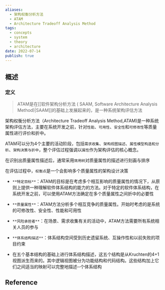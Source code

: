 ```yaml
---
aliases:
  - 架构权衡分析方法
  - ATAM
  - Architecture Tradeoff Analysis Method
tags:
  - concepts
  - system
  - theory
  - architecture
date: 2022-07-14
publish: true
---
```


## 概述

### 定义

> ATAM是在[[软件架构分析方法 ( SAAM, Software Architecture Analysis Method)|SAAM]]的基础上发展起来的，是一种系统架构评估方法

架构权衡分析方法（Architecture Tradeoff Analysis Method,ATAM)是一种系统架构评估方法，主要在系统开发之前，针对`性能`、`可用性`、`安全性`和`可修改性`等质量属性进行评价和折中。

ATAM可以分为4个主要的活动阶段，包括`需求收集`、`架构视图描述`、`属性模型构造和分析`、`架构决策与折中`，整个评估过程强调以`属性`作为架构评估的核心概念。

在识别出质量属性描述后，通常采用`效用树`对质量属性的描述进行刻画与排序

在评估过程中，`权衡点`是一个会影响多个质量属性的架构设计决策


- `**特定目标**`：ATAM的目标是在考虑多个相互影响的质量属性的情况下，从原则上提供一种理解软件体系结构的能力的方法。对于特定的软件体系结构，在系统开发之前，可以使用ATAM方法确定在多个质量属性之间折中的必要性

- `**质量属性**`：ATAM方法分析多个相互竞争的质量属性。开始时考虑的是系统的可修改性、安全性、性能和可用性

- `**风险承担者**`：在场景、需求收集有关的活动中，ATAM方法需要所有系统相关人员的参与

- `**体系结构描述**`：体系结构空间受到历史遗留系统、互操作性和以前失败的项目约束

- 在五个基本结构的基础上进行体系结构描述，这五个结构是从Kruchten的4+1视图派生而来的。其中逻辑视图被分为功能结构和代码结构。这些结构加上它们之间适当的映射可以完整地描述─个体系结构

## Reference


